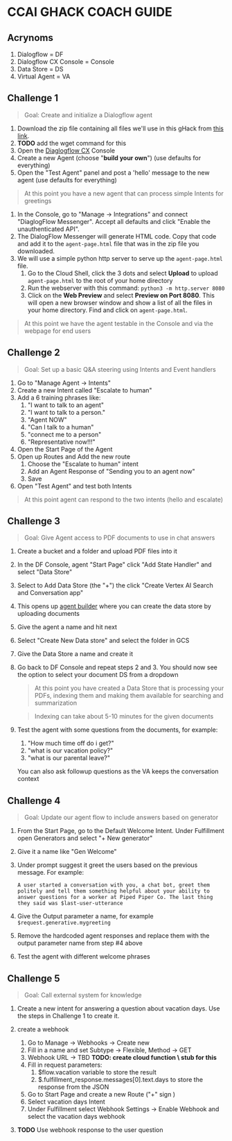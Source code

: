# CCAI GHACK COACH GUIDE

## Acrynoms
1. Dialogflow = DF
2. Dialogflow CX Console = Console
3. Data Store = DS
4. Virtual Agent = VA


## Challenge 1 
> Goal: Create and initialize a Dialogflow agent
1. Download the zip file containing all files we'll use in this gHack from [this link](https://github.com/gfilicetti/ccai-virtual-agents/archive/refs/heads/main.zip).
1. **TODO** add the wget command for this
1. Open the [Diaglogflow CX](https://dialogflow.cloud.google.com/cx/projects) Console
1. Create a new Agent (choose "**build your own**") (use defaults for everything)
1. Open the "Test Agent" panel and post a 'hello' message to the new agent (use defaults for everything)

> At this point you have a new agent that can process simple Intents for greetings

1. In the Console, go to "Manage -> Integrations" and connect "DiaglogFlow Messenger". Accept all defaults and click "Enable the unauthenticated API". 
1. The DialogFlow Messenger will generate HTML code. Copy that code and add it to the `agent-page.html` file that was in the zip file you downloaded.
1. We will use a simple python http server to serve up the `agent-page.html` file. 
    1. Go to the Cloud Shell, click the 3 dots and select **Upload** to upload `agent-page.html` to the root of your home directory
    1. Run the webserver with this command: `python3 -m http.server 8080` 
    1. Click on the **Web Preview** and select **Preview on Port 8080**. This will open a new browser window and show a list of all the files in your home directory. Find and click on `agent-page.html`.
> At this point we have the agent testable in the Console and via the webpage for end users

## Challenge 2
> Goal: Set up a basic Q&A steering using Intents and Event handlers 

1. Go to "Manage Agent -> Intents"
2. Create a new Intent called "Escalate to human"
3. Add a 6 training phrases like:
    1. "I want to talk to an agent"
    2. "I want to talk to a person."
    3. "Agent NOW"
    4. "Can I talk to a human"
    5. "connect me to a person"
    6. "Representative now!!!"
4. Open the Start Page of the Agent
5. Open up Routes and Add the new route
    1. Choose the "Escalate to human" intent
    2. Add an Agent Response of "Sending you to an agent now"
    3. Save
6. Open "Test Agent" and test both Intents

> At this point agent can respond to the two intents (hello and escalate)

## Challenge 3
> Goal: Give Agent access to PDF documents to use in chat answers

1. Create a bucket and a folder and upload PDF files into it
1. In the DF Console, agent "Start Page" click "Add State Handler" and select "Data Store"
2. Select to Add Data Store (the "+") the click "Create Vertex AI Search and Conversation app"
3. This opens up [agent builder](www.link.com) where you can create the data store by uploading documents
4. Give the agent a name and hit next
5. Select "Create New Data store" and select the folder in GCS
6. Give the Data Store a name and create it
7. Go back to DF Console and repeat steps 2 and 3. You should now see the option to select your document DS from a dropdown

    > At this point you have created a Data Store that is processing your PDFs, indexing them and making them available for searching and summarization 

    > Indexing can take about 5-10 minutes for the given documents 

9. Test the agent with some questions from the documents, for example:
    1. "How much time off do i get?" 
    2. "what is our vacation policy?" 
    3. "what is our parental leave?"

    You can also ask followup questions as the VA keeps the conversation context

## Challenge 4
> Goal: Update our agent flow to include answers based on generator 

1. From the Start Page, go to the Default Welcome Intent. Under Fulfillment open Generators and select "+ New generator" 
2. Give it a name like "Gen Welcome"
3. Under prompt suggest it greet the users based on the previous message. For example: 

    ```
    A user started a conversation with you, a chat bot, greet them politely and tell them something helpful about your ability to answer questions for a worker at Piped Piper Co. The last thing they said was $last-user-utterance
    ```
4. Give the Output parameter a name, for example `$request.generative.mygreeting`

5. Remove the hardcoded agent responses and replace them with the output parameter name from step #4 above
6. Test the agent with different welcome phrases

## Challenge 5
> Goal: Call external system for knowledge

1. Create a new intent for answering a question about vacation days. Use the steps in Challenge 1 to create it.

2. create a webhook
    1. Go to Manage -> Webhooks -> Create new
    2. Fill in a name and set Subtype -> Flexible, Method -> GET
    3. Webhook URL -> TBD **TODO: create cloud function \ stub for this** 
    4. Fill in request parameters:
        1. $flow.vacation variable to store the result
        2. $.fulfillment_response.messages[0].text.days to store the response from the JSON
    5. Go to Start Page and create a new Route ("+" sign )
    6. Select vacation days Intent
    7. Under Fulfillment select Webhook Settings -> Enable Webhook and select the vacation days webhook
3. **TODO** Use webhook response to the user question

